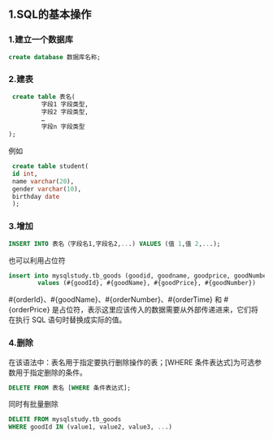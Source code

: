 ## 1.SQL的基本操作
### 1.建立一个数据库
```sql
create database 数据库名称;
```
### 2.建表
```sql
 create table 表名(
         字段1 字段类型,
         字段2 字段类型,
         …
         字段n 字段类型
);
```
例如  
```sql
 create table student(
 id int,
 name varchar(20),
 gender varchar(10),
 birthday date
 );
```
### 3.增加
```sql
INSERT INTO 表名（字段名1,字段名2,...) VALUES (值 1,值 2,...);
```
也可以利用占位符  
```sql
insert into mysqlstudy.tb_goods (goodid, goodname, goodprice, goodNumber)
        values (#{goodId}, #{goodName}, #{goodPrice}, #{goodNumber})
```
#{orderId}、#{goodName}、#{orderNumber}、#{orderTime} 和 #{orderPrice} 是占位符，表示这里应该传入的数据需要从外部传递进来，它们将在执行 SQL 语句时替换成实际的值。  
### 4.删除
在该语法中：表名用于指定要执行删除操作的表；[WHERE 条件表达式]为可选参数用于指定删除的条件。
```sql
DELETE FROM 表名 [WHERE 条件表达式];
```
同时有批量删除
```sql
DELETE FROM mysqlstudy.tb_goods
WHERE goodId IN (value1, value2, value3, ...)
```


